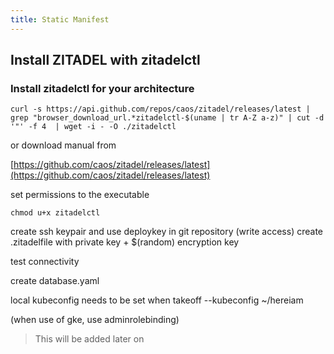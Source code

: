 ```yaml
---
title: Static Manifest
---
```


## Install ZITADEL with zitadelctl

### Install zitadelctl for your architecture


`
curl -s https://api.github.com/repos/caos/zitadel/releases/latest | grep "browser_download_url.*zitadelctl-$(uname | tr A-Z a-z)" | cut -d '"' -f 4  | wget -i - -O ./zitadelctl
`

or download manual from 

[https://github.com/caos/zitadel/releases/latest](https://github.com/caos/zitadel/releases/latest)


set permissions to the executable

`
chmod u+x zitadelctl
`


create ssh keypair and use deploykey in git repository (write access)
create .zitadelfile with private key + $(random) encryption key

test connectivity


create database.yaml



local kubeconfig needs to be set when takeoff --kubeconfig ~/hereiam 

(when use of gke, use adminrolebinding)



> This will be added later on
